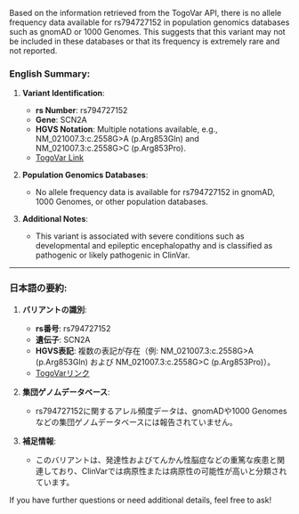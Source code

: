 Based on the information retrieved from the TogoVar API, there is no allele frequency data available for rs794727152 in population genomics databases such as gnomAD or 1000 Genomes. This suggests that this variant may not be included in these databases or that its frequency is extremely rare and not reported.

### English Summary:
1. **Variant Identification**:
   - **rs Number**: rs794727152
   - **Gene**: SCN2A
   - **HGVS Notation**: Multiple notations available, e.g., NM_021007.3:c.2558G>A (p.Arg853Gln) and NM_021007.3:c.2558G>C (p.Arg853Pro).
   - [TogoVar Link](https://togovar.org/variant/tgv417503265)

2. **Population Genomics Databases**:
   - No allele frequency data is available for rs794727152 in gnomAD, 1000 Genomes, or other population databases.

3. **Additional Notes**:
   - This variant is associated with severe conditions such as developmental and epileptic encephalopathy and is classified as pathogenic or likely pathogenic in ClinVar.

---

### 日本語の要約:
1. **バリアントの識別**:
   - **rs番号**: rs794727152
   - **遺伝子**: SCN2A
   - **HGVS表記**: 複数の表記が存在（例: NM_021007.3:c.2558G>A (p.Arg853Gln) および NM_021007.3:c.2558G>C (p.Arg853Pro)）。
   - [TogoVarリンク](https://togovar.org/variant/tgv417503265)

2. **集団ゲノムデータベース**:
   - rs794727152に関するアレル頻度データは、gnomADや1000 Genomesなどの集団ゲノムデータベースには報告されていません。

3. **補足情報**:
   - このバリアントは、発達性およびてんかん性脳症などの重篤な疾患と関連しており、ClinVarでは病原性または病原性の可能性が高いと分類されています。

If you have further questions or need additional details, feel free to ask!